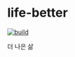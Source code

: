 # life-better

[![build](https://github.com/minhaaan/life-better/actions/workflows/build.yml/badge.svg?branch=main)](https://github.com/minhaaan/life-better/actions/workflows/build.yml)

더 나은 삶